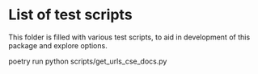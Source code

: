 # List of test scripts

This folder is filled with various test scripts, to aid in development of this package and explore options.

poetry run python  scripts/get_urls_cse_docs.py